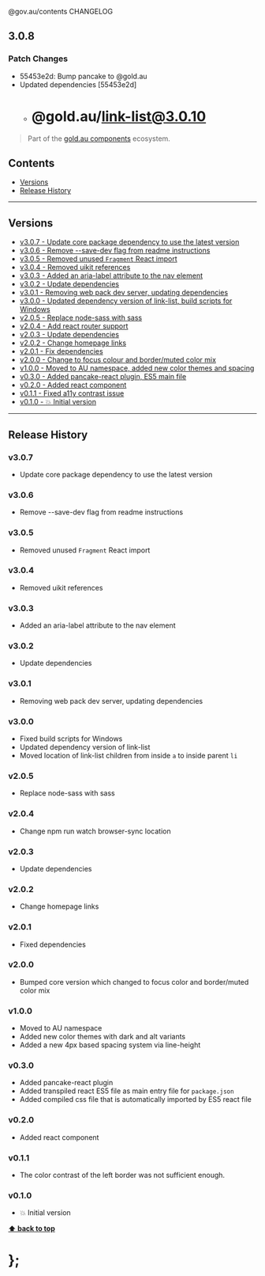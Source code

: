 @gov.au/contents CHANGELOG

## 3.0.8

### Patch Changes

- 55453e2d: Bump pancake to @gold.au
- Updated dependencies [55453e2d]
  - # @gold.au/link-list@3.0.10

> Part of the [gold.au components](https://github.com/designsystemau/gold-design-system/) ecosystem.

## Contents

- [Versions](#install)
- [Release History](#release-history)

---

## Versions

- [v3.0.7 - Update core package dependency to use the latest version](#v307)
- [v3.0.6 - Remove --save-dev flag from readme instructions](#v306)
- [v3.0.5 - Removed unused `Fragment` React import](#v305)
- [v3.0.4 - Removed uikit references](#v304)
- [v3.0.3 - Added an aria-label attribute to the nav element](#v303)
- [v3.0.2 - Update dependencies](#v302)
- [v3.0.1 - Removing web pack dev server, updating dependencies](#v301)
- [v3.0.0 - Updated dependency version of link-list, build scripts for Windows](#v300)
- [v2.0.5 - Replace node-sass with sass](#v205)
- [v2.0.4 - Add react router support](#v204)
- [v2.0.3 - Update dependencies](#v203)
- [v2.0.2 - Change homepage links](#v202)
- [v2.0.1 - Fix dependencies](#v201)
- [v2.0.0 - Change to focus colour and border/muted color mix](#v200)
- [v1.0.0 - Moved to AU namespace, added new color themes and spacing](#v100)
- [v0.3.0 - Added pancake-react plugin, ES5 main file](#v030)
- [v0.2.0 - Added react component](#v020)
- [v0.1.1 - Fixed a11y contrast issue](#v011)
- [v0.1.0 - 💥 Initial version](#v010)

---

## Release History

### v3.0.7

- Update core package dependency to use the latest version

### v3.0.6

- Remove --save-dev flag from readme instructions

### v3.0.5

- Removed unused `Fragment` React import

### v3.0.4

- Removed uikit references

### v3.0.3

- Added an aria-label attribute to the nav element

### v3.0.2

- Update dependencies

### v3.0.1

- Removing web pack dev server, updating dependencies

### v3.0.0

- Fixed build scripts for Windows
- Updated dependency version of link-list
- Moved location of link-list children from inside `a` to inside parent `li`

### v2.0.5

- Replace node-sass with sass

### v2.0.4

- Change npm run watch browser-sync location

### v2.0.3

- Update dependencies

### v2.0.2

- Change homepage links

### v2.0.1

- Fixed dependencies

### v2.0.0

- Bumped core version which changed to focus color and border/muted color mix

### v1.0.0

- Moved to AU namespace
- Added new color themes with dark and alt variants
- Added a new 4px based spacing system via line-height

### v0.3.0

- Added pancake-react plugin
- Added transpiled react ES5 file as main entry file for `package.json`
- Added compiled css file that is automatically imported by ES5 react file

### v0.2.0

- Added react component

### v0.1.1

- The color contrast of the left border was not sufficient enough.

### v0.1.0

- 💥 Initial version

**[⬆ back to top](#contents)**

# };
